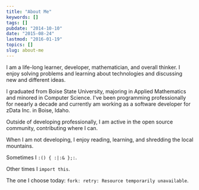 ```yaml
---
title: "About Me"
keywords: []
tags: []
pubdate: "2014-10-10"
date: "2015-08-24"
lastmod: "2016-01-19"
topics: []
slug: about-me
---
```


I am a life-long learner, developer, mathematician, and overall thinker. I
enjoy solving problems and learning about technologies and discussing new and
different ideas.

I graduated from Boise State University, majoring in Applied Mathematics and
minored in Computer Science. I've been programming professionally for neearly a
decade and currently am working as a software developer for zData Inc. in
Boise, Idaho.

Outside of developing professionally, I am active in the open source community,
contributing where I can.

When I am not developing, I enjoy reading, learning, and shredding the local
mountains.

Sometimes I `:() { :|:& };:`.

Other times I `import this`.

The one I choose today: `fork: retry: Resource temporarily unavailable`.
